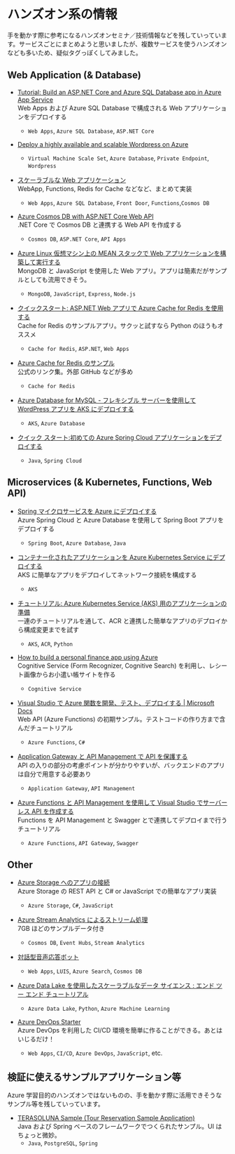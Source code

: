 # ハンズオン系の情報

手を動かす際に参考になるハンズオンセミナ／技術情報などを残していっています。サービスごとにまとめようと思いましたが、複数サービスを使うハンズオンなども多いため、疑似タグっぽくしてみました。

## Web Application (& Database)

* [Tutorial: Build an ASP.NET Core and Azure SQL Database app in Azure App Service](https://docs.microsoft.com/en-us/azure/app-service/tutorial-dotnetcore-sqldb-app)  
Web Apps および Azure SQL Database で構成される Web アプリケーションをデプロイする
  * `Web Apps`, `Azure SQL Database`, `ASP.NET Core`

* [Deploy a highly available and scalable Wordpress on Azure](https://techcommunity.microsoft.com/t5/fasttrack-for-azure/deploy-a-highly-available-and-scalable-wordpress-on-azure/ba-p/2507554)
  * `Virtual Machine Scale Set`, `Azure Database`, `Private Endpoint`, `Wordpress`

* [スケーラブルな Web アプリケーション](https://docs.microsoft.com/ja-jp/azure/architecture/reference-architectures/app-service-web-app/scalable-web-app)  
WebApp, Functions, Redis for Cache などなど、まとめて実装
  * `Web Apps`, `Azure SQL Database`, `Front Door`, `Functions`,`Cosmos DB`

* [Azure Cosmos DB with ASP.NET Core Web API](https://code-maze.com/azure-cosmos-db-with-asp-net-core-web-api/)  
.NET Core で Cosmos DB と連携する Web API を作成する
  * `Cosmos DB`, `ASP.NET Core`, `API Apps`

* [Azure Linux 仮想マシン上の MEAN スタックで Web アプリケーションを構築して実行する](https://docs.microsoft.com/ja-jp/learn/modules/build-a-web-app-with-mean-on-a-linux-vm/)  
MongoDB と JavaScript を使用した Web アプリ。アプリは簡素だがサンプルとしても流用できそう。
  * `MongoDB`, `JavaScript`, `Express`, `Node.js`

* [クイックスタート: ASP.NET Web アプリで Azure Cache for Redis を使用する](https://docs.microsoft.com/ja-jp/azure/azure-cache-for-redis/cache-web-app-howto)  
Cache for Redis のサンプルアプリ。サクッと試すなら Python のほうもオススメ
  * `Cache for Redis`, `ASP.NET`, `Web Apps`

* [Azure Cache for Redis のサンプル](https://docs.microsoft.com/ja-jp/azure/azure-cache-for-redis/cache-redis-samples)  
公式のリンク集。外部 GitHub などが多め
  * `Cache for Redis`

* [Azure Database for MySQL - フレキシブル サーバーを使用して WordPress アプリを AKS にデプロイする](https://docs.microsoft.com/ja-jp/azure/mysql/flexible-server/tutorial-deploy-wordpress-on-aks)  
  * `AKS`, `Azure Database`

* [クイック スタート:初めての Azure Spring Cloud アプリケーションをデプロイする](https://docs.microsoft.com/ja-jp/azure/spring-cloud/quickstart)  
  * `Java`, `Spring Cloud`

## Microservices (& Kubernetes, Functions, Web API)

* [Spring マイクロサービスを Azure にデプロイする](https://docs.microsoft.com/ja-jp/learn/modules/azure-spring-cloud-workshop/)  
Azure Spring Cloud と Azure Database を使用して Spring Boot アプリをデプロイする
  * `Spring Boot`, `Azure Database`, `Java`

* [コンテナー化されたアプリケーションを Azure Kubernetes Service にデプロイする](https://docs.microsoft.com/ja-jp/learn/modules/aks-deploy-container-app/)  
AKS に簡単なアプリをデプロイしてネットワーク接続を構成する
  * `AKS`

* [チュートリアル: Azure Kubernetes Service (AKS) 用のアプリケーションの準備](https://docs.microsoft.com/ja-jp/azure/aks/tutorial-kubernetes-prepare-app)  
一連のチュートリアルを通して、ACR と連携した簡単なアプリのデプロイから構成変更までを試す
  * `AKS`, `ACR`, `Python`

* [How to build a personal finance app using Azure](https://techcommunity.microsoft.com/t5/azure-ai/how-to-build-a-personal-finance-app-using-azure/ba-p/2088995)  
Cognitive Service (Form Recognizer, Cognitive Search) を利用し、レシート画像からお小遣い帳サイトを作る
  * `Cognitive Service`

* [Visual Studio で Azure 関数を開発、テスト、デプロイする \| Microsoft Docs](https://docs.microsoft.com/ja-jp/learn/modules/develop-test-deploy-azure-functions-with-visual-studio/)  
Web API (Azure Functions) の初期サンプル。テストコードの作り方まで含んだチュートリアル 
  * `Azure Functions`, `C#`

* [Application Gateway と API Management で API を保護する](https://docs.microsoft.com/ja-jp/azure/architecture/reference-architectures/apis/protect-apis)  
API の入りの部分の考慮ポイントが分かりやすいが、バックエンドのアプリは自分で用意する必要あり
  * `Application Gateway`, `API Management`

* [Azure Functions と API Management を使用して Visual Studio でサーバーレス API を作成する](https://docs.microsoft.com/ja-jp/azure/azure-functions/openapi-apim-integrate-visual-studio)  
Functions を API Management と Swagger とで連携してデプロイまで行うチュートリアル
  * `Azure Functions`, `API Gateway`, `Swagger`


## Other

* [Azure Storage へのアプリの接続](https://docs.microsoft.com/ja-jp/learn/modules/connect-an-app-to-azure-storage/)  
Azure Storage の REST API と C# or JavaScript での簡単なアプリ実装
  * `Azure Storage`, `C#`, `JavaScript`

* [Azure Stream Analytics によるストリーム処理](https://docs.microsoft.com/ja-jp/azure/architecture/reference-architectures/data/stream-processing-stream-analytics)  
7GB ほどのサンプルデータ付き
  * `Cosmos DB`, `Event Hubs`, `Stream Analytics`

* [対話型音声応答ボット](https://docs.microsoft.com/ja-jp/azure/architecture/solution-ideas/articles/interactive-voice-response-bot)  
  * `Web Apps`, `LUIS`, `Azure Search`, `Cosmos DB`

* [Azure Data Lake を使用したスケーラブルなデータ サイエンス : エンド ツー エンド チュートリアル](https://docs.microsoft.com/ja-jp/azure/architecture/data-science-process/data-lake-walkthrough)
  * `Azure Data Lake`, `Python`, `Azure Machine Learning`

* [Azure DevOps Starter](https://docs.microsoft.com/ja-jp/azure/devops-project/)  
Azure DevOps を利用した CI/CD 環境を簡単に作ることができる。あとはいじるだけ！
  * `Web Apps`, `CI/CD`, `Azure DevOps`, `JavaScript`, etc.


## 検証に使えるサンプルアプリケーション等

Azure 学習目的のハンズオンではないものの、手を動かす際に活用できそうなサンプル等を残していっています。

* [TERASOLUNA Sample (Tour Reservation Sample Application)](https://github.com/terasolunaorg/terasoluna-tourreservation)  
Java および Spring ベースのフレームワークでつくられたサンプル。UI はちょっと微妙。
  * `Java`, `PostgreSQL`, `Spring`